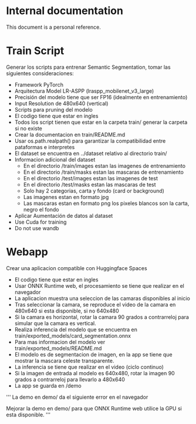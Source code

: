 # Internal documentation

This document is a personal reference.

# Train Script

Generar los scripts para entrenar Semantic Segmentation, tomar las siguientes consideraciones:

- Framework PyTorch
- Arquitectura Model LR-ASPP (lraspp_mobilenet_v3_large)
- Precisión del modelo tiene que ser FP16 (idealmente en entrenamiento)
- Input Resolution de 480x640 (vertical)
- Scripts para pruning del modelo
- El codigo tiene que estar en ingles
- Todos los script tienen que estar en la carpeta train/ generar la carpeta si no existe
- Crear la documentacion en train/README.md
- Usar os.path.realpath() para garantizar la compatibilidad entre pataformas e interpretes
- El dataset se encuentra en ../dataset relativo al directorio train/
- Informacion adicional del dataset
  - En el directorio /train/images estan las imagenes de entrenamiento
  - En el directorio /train/masks estan las mascaras de entrenamiento
  - En el directorio /test/images estan las imagenes de test
  - En el directorio /test/masks estan las mascaras de test
  - Solo hay 2 categorias, carta y fondo (card or background)
  - Las imagenes estan en formato jpg
  - Las mascaras estan en formato png los pixeles blancos son la carta, negro el fondo
- Aplicar Aumentación de datos al dataset
- Use Cuda for training 
- Do not use wandb


# Webapp

Crear una aplicacion compatible con Huggingface Spaces

- El codigo tiene que estar en ingles
- Usar ONNX Runtime web, el procesamiento se tiene que realizar en el navegador
- La aplicacion muestra una seleccion de las camaras disponibles al inicio
- Tras seleccionar la camara, se reproduce el video de la camara en 480x640 si esta disponible, si no 640x480
- Si la camara es horizontal, rotar la camara 90 grados a contrarreloj para simular que la camara es vertical.
- Realiza inferencia del modelo que se encuentra en train/exported_models/card_segmentation.onnx
- Para mas informacion del modelo ver train/exported_models/README.md
- El modelo es de segmentacion de imagen, en la app se tiene que mostrar la mascara celeste transparente.
- La inferencia se tiene que realizar en el video (ciclo continuo)
- Si la imagen de entrada al modelo es 640x480, rotar la imagen 90 grados a contrarreloj para llevarlo a 480x640
- La app se guarda en /demo

'''
La demo en demo/ da el siguiente error en el navegador

Mejorar la demo en demo/ para que ONNX Runtime web utilice la GPU si esta disponible.
'''
